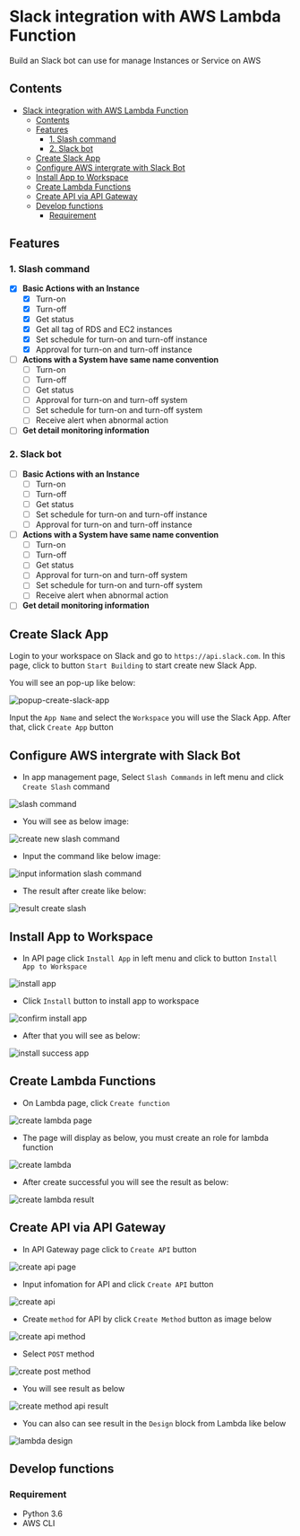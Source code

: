 # Slack integration with AWS Lambda Function

Build an Slack bot can use for manage Instances or Service on AWS

## Contents

- [Slack integration with AWS Lambda Function](#slack-integration-with-aws-lambda-function)
  - [Contents](#contents)
  - [Features](#features)
    - [1. Slash command](#1-slash-command)
    - [2. Slack bot](#2-slack-bot)
  - [Create Slack App](#create-slack-app)
  - [Configure AWS intergrate with Slack Bot](#configure-aws-intergrate-with-slack-bot)
  - [Install App to Workspace](#install-app-to-workspace)
  - [Create Lambda Functions](#create-lambda-functions)
  - [Create API via API Gateway](#create-api-via-api-gateway)
  - [Develop functions](#develop-functions)
    - [Requirement](#requirement)

## Features
### 1. Slash command
  - [x] **Basic Actions with an Instance**
     - [x] Turn-on
     - [x] Turn-off
     - [x] Get status
     - [x] Get all tag of RDS and EC2 instances
     - [x] Set schedule for turn-on and turn-off instance
     - [x] Approval for turn-on and turn-off instance

  - [ ] **Actions with a System have same name convention**
     - [ ] Turn-on
     - [ ] Turn-off
     - [ ] Get status
     - [ ] Approval for turn-on and turn-off system
     - [ ] Set schedule for turn-on and turn-off system
     - [ ] Receive alert when abnormal action

  - [ ] **Get detail monitoring information**

### 2. Slack bot
  - [ ] **Basic Actions with an Instance**
     - [ ] Turn-on
     - [ ] Turn-off
     - [ ] Get status
     - [ ] Set schedule for turn-on and turn-off instance
     - [ ] Approval for turn-on and turn-off instance

  - [ ] **Actions with a System have same name convention**
     - [ ] Turn-on
     - [ ] Turn-off
     - [ ] Get status
     - [ ] Approval for turn-on and turn-off system
     - [ ] Set schedule for turn-on and turn-off system
     - [ ] Receive alert when abnormal action

  - [ ] **Get detail monitoring information**

## Create Slack App
Login to your workspace on Slack and go to `https://api.slack.com`. In this page, click to button `Start Building` to start create new Slack App.

You will see an pop-up like below:

![popup-create-slack-app](docs/images/popup-create-slack-app.png)

Input the `App Name` and select the `Workspace` you will use the Slack App. After that, click `Create App` button

## Configure AWS intergrate with Slack Bot

- In app management page, Select `Slash Commands` in left menu and click `Create Slash` command

![slash command](docs/images/create-slash.png)

- You will see as below image:

![create new slash command](docs/images/create-new-slash-command.png)

- Input the command like below image:

![input information slash command](docs/images/create-new-slash-command.png)

- The result after create like below:

![result create slash](docs/images/result-create-slash.png)

## Install App to Workspace

- In API page click `Install App` in left menu and click to button `Install App to Workspace`

![install app](docs/images/install-app.png)

- Click `Install` button to install app to workspace

![confirm install app](docs/images/confirm-install-app.png)

- After that you will see as below:

![install success app](docs/images/install-app-success.png)

## Create Lambda Functions

- On Lambda page, click `Create function`

![create lambda page](docs/images/create-lambda-page.png)

- The page will display as below, you must create an role for lambda function

![create lambda](docs/images/create-lambda-function.png)

- After create successful you will see the result as below:

![create lambda result](docs/images/lambda-function-screen.png)

## Create API via API Gateway

- In API Gateway page click to `Create API` button

![create api page](docs/images/create-api-page.png)

- Input infomation for API and click `Create API` button

![create api](docs/images/create-api.png)

- Create `method` for API by click `Create Method` button as image below

![create api method](docs/images/create-api-method-page.png)

- Select `POST` method

![create post method](docs/images/create-api-select-post.png)

- You will see result as below

![create method api result](docs/images/create-api-method-result.png)

- You can also can see result in the `Design` block from Lambda like below

![lambda design](docs/images/desgin-in-lambda.png)

## Develop functions

### Requirement

- Python 3.6
- AWS CLI
